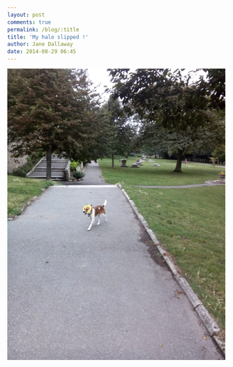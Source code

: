 ```yaml
---
layout: post
comments: true
permalink: /blog/:title
title: 'My halo slipped !'
author: Jane Dallaway
date: 2014-08-29 06:45
---
```


<div><a href="/media/tp_IMG_20140829_064530.JPG"><img src="/media/tp_thumb_IMG_20140829_064530.JPG" width="500" height="667"/></a></div>


  
      
